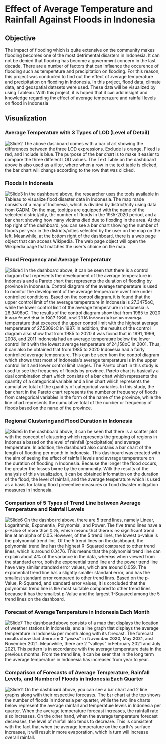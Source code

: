 # Effect of Average Temperature and Rainfall Against Floods in Indonesia
## Objective
The impact of flooding which is quite extensive on the community makes flooding becomes one of the most detrimental disasters in Indonesia. It can not be denied that flooding has become a government concern in the last decade. There are a number of factors that can influence the occurence of flooding such as temperature and precipitation on flooding. For this reason, this project was conducted to find out the effect of average temperature and precipitation on flooding in Indonesia. In this project, flood data, climate data, and geospatial datasets were used. These data will be visualized by using Tableau. With this project, it is hoped that it can add insight and knowledge regarding the effect of average temperature and rainfall levels on flood in Indonesia

## Visualization
### Average Temperature with 3 Types of LOD (Level of Detail)
![Slide2](https://github.com/tania21ciu/DV-Temperature_and_Rainfall_Influence_on_Floods/assets/121918455/c02709da-6682-465d-a7ab-e4149bd894d4)
The above dashboard comes with a bar chart showing the differences between the three LOD expressions. Exclude is orange, Fixed is red, and Include is blue. The purpose of the bar chart is to make it easier to compare the three different LOD values. The Text Table on the dashboard above is also used as a filter, where when a row in the text table is clicked, the bar chart will change according to the row that was clicked.

### Floods in Indonesia
![Slide3](https://github.com/tania21ciu/DV-Temperature_and_Rainfall_Influence_on_Floods/assets/121918455/3b691b42-ba99-4172-9085-d6c126149939)
In the dashboard above, the researcher uses the tools available in Tableau to visualize flood disaster data in Indonesia. The map made consists of a map of Indonesia, which is divided by district/city using data from GADM. On the map, tooltips are equipped with the name of the selected district/city, the number of floods in the 1985-2020 period, and a bar chart showing how many victims died due to flooding in the area.
At the top right of the dashboard, you can see a bar chart showing the number of floods per year in the districts/cities selected by the user on the map on the left. Meanwhile, at the bottom right of the dashboard, there is a web page object that can access Wikipedia. The web page object will open the Wikipedia page that matches the user's choice on the map.

### Flood Frequency and Average Temperature
![Slide4](https://github.com/tania21ciu/DV-Temperature_and_Rainfall_Influence_on_Floods/assets/121918455/3c020a7a-f04a-4701-b1cd-878d65052adb)
In the dashboard above, it can be seen that there is a control diagram that represents the development of the average temperature in Indonesia and a Pareto chart that represents the duration of flooding by province in Indonesia. Control diagram of the average temperature is used to monitor the development of the average temperature over time under controlled conditions. Based on the control diagram, it is found that the upper control limit of the average temperature in Indonesia is 27.3475oC, while the lower control limit of the average temperature in Indonesia is 26.9496oC. The results of the control diagram show that from 1985 to 2020 it was found that in 1987, 1998, and 2016 Indonesia had an average temperature that exceeded the upper control limit with the highest average temperature of 27.5309oC in 1987.
In addition, the results of the control diagram also show that from 1985 to 2020 it was found that in 1991, 1999, 2008, and 2011 Indonesia had an average temperature below the lower control limit with the lowest average temperature of 24,158oC in 2001. Thus, it can also be obtained that from 1985 to 2020 Indonesia had a fairly controlled average temperature. This can be seen from the control diagram which shows that most of Indonesia's average temperature is in the upper control limit and lower control limit ranges.
The Pareto chart in this study is used to see the frequency of floods by province. Pareto chart is basically a dual combination chart which consists of a bar chart which represents the quantity of a categorical variable and a line chart which represents the cumulative total of the quantity of categorical variables. In this study, the bar chart in the Pareto chart represents the number or frequency of floods from categorical variables in the form of the name of the province, while the line chart represents the cumulative total of the number or frequency of floods based on the name of the province.

### Regional Clustering and Flood Duration in Indonesia
![Slide5](https://github.com/tania21ciu/DV-Temperature_and_Rainfall_Influence_on_Floods/assets/121918455/ca56b700-3221-431e-b7f6-facd39761dc2)
In the dashboard above, it can be seen that there is a scatter plot with the concept of clustering which represents the grouping of regions in Indonesia based on the level of rainfall (precipitation) and average temperature. In addition, the dashboard also contains a bar chart of the length of flooding per month in Indonesia. This dashboard was created with the aim of seeing the effect of rainfall levels and average temperature on the duration of flooding in Indonesia. Because the longer the flood occurs, the greater the losses borne by the community. With the results of the analysis of this visualization, it can be obtained information on the duration of the flood, the level of rainfall, and the average temperature which is used as a basis for taking flood preventive measures or flood disaster mitigation measures in Indonesia.

### Comparison of 5 Types of Trend Line between Average Temperature and Rainfall Levels
![Slide6](https://github.com/tania21ciu/DV-Temperature_and_Rainfall_Influence_on_Floods/assets/121918455/4cf7785a-1da1-4a2b-b4a7-3702ca274c34)
On the dashboard above, there are 5 trend lines, namely Linear, Logarithmic, Exponential, Polynomial, and Power. The five trend lines have a p-Value of more than 0.05, which means that there is no significant trend line at an alpha of 0.05. However, of the 5 trend lines, the lowest p-value is the polynomial trend line.
Of the 5 trend lines on the dashboard, the polynomial trend line has the highest R-Squared compared to other trend lines, which is around 0.0476. This means that the polynomial trend line can explain about 4% of the variance in the data, whereas when viewed from the standard error, both the exponential trend line and the power trend line have very similar standard error values, which are around 0.059. The exponential trend line has a slightly smaller standard error, and has the smallest standard error compared to other trend lines. Based on the p-Value, R-Squared, and standard error values, it is concluded that the polynomial trend line is the most suitable compared to other trend lines because it has the smallest p-Value and the largest R-Squared among the 5 trend lines on the dashboard.

### Forecast of Average Temperature in Indonesia Each Month
![Slide7](https://github.com/tania21ciu/DV-Temperature_and_Rainfall_Influence_on_Floods/assets/121918455/e1fbf934-8ee3-4a23-94f0-5ee631c0a971)
The dashboard above consists of a map that displays the location of weather stations in Indonesia, and a line graph that displays the average temperature in Indonesia per month along with its forecast. The forecast results show that there are 3 "peaks" in November 2020, May 2021, and November 2021. Meanwhile, there are 2 "valleys" in February 2021 and July 2021. This pattern is in accordance with the average temperature data in the previous months. From the trend line, it can be seen that in the long term the average temperature in Indonesia has increased from year to year.

### Comparison of Forecasts of Average Temperature, Rainfall Levels, and Number of Floods in Indonesia Each Quarter
![Slide11](https://github.com/tania21ciu/DV-Temperature_and_Rainfall_Influence_on_Floods/assets/121918455/48277347-e53d-441b-a4bb-332c493beff4)
On the dashboard above, you can see a bar chart and 2 line graphs along with their respective forecasts. The bar chart at the top shows the number of floods in Indonesia per quarter, while the two line charts below represent the average rainfall and temperature levels in Indonesia per quarter. When the average temperature forecast increases, the rainfall rate also increases. On the other hand, when the average temperature forecast decreases, the level of rainfall also tends to decrease. This is consistent with the fact that when the average temperature on the earth's surface increases, it will result in more evaporation, which in turn will increase overall rainfall.

